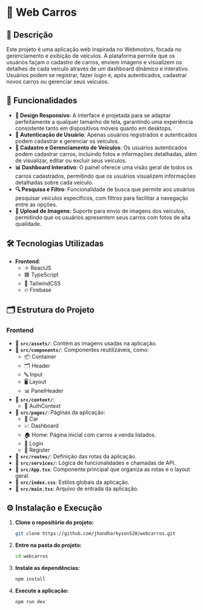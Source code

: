 # 🌟 Web Carros

## 📝 Descrição

Este projeto é uma aplicação web inspirada no Webmotors, focada no gerenciamento e exibição de veículos. A plataforma permite que os usuários façam o cadastro de carros, enviem imagens e visualizem os detalhes de cada veículo através de um dashboard dinâmico e interativo. Usuários podem se registrar, fazer login e, após autenticados, cadastrar novos carros ou gerenciar seus veículos.

## 🚀 Funcionalidades

- **📱 Design Responsivo**: A interface é projetada para se adaptar perfeitamente a qualquer tamanho de tela, garantindo uma experiência consistente tanto em dispositivos móveis quanto em desktops.
- **🔐 Autenticação de Usuário**: Apenas usuários registrados e autenticados podem cadastrar e gerenciar os veículos.
- **🚗 Cadastro e Gerenciamento de Veículos**: Os usuários autenticados podem cadastrar carros, incluindo fotos e informações detalhadas, além de visualizar, editar ou excluir seus veículos.
- **📊 Dashboard Interativo**: O painel oferece uma visão geral de todos os carros cadastrados, permitindo que os usuários visualizem informações detalhadas sobre cada veículo.
- **🔍 Pesquisa e Filtro**: Funcionalidade de busca que permite aos usuários pesquisar veículos específicos, com filtros para facilitar a navegação entre as opções.
- **📂 Upload de Imagens**: Suporte para envio de imagens dos veículos, permitindo que os usuários apresentem seus carros com fotos de alta qualidade.


## 🛠️ Tecnologias Utilizadas

- **Frontend**:
  - ⚛️ ReactJS
  - 🟦 TypeScript
  - 🎨 TailwindCSS
  - 🔥 Firebase

## 🗂️ Estrutura do Projeto

### Frontend

- 📂 **`src/assets/`**: Contém as imagens usadas na aplicação.
- 📂 **`src/components/`**: Componentes reutilizáveis, como:
  - 📦 Container
  - 🗂️ Header
  - 🔤 Input
  - 🖥️ Layout
  - 📊 PanelHeader
- 📂 **`src/context/`**:
  - 🔑 AuthContext
- 📂 **`src/pages/`**: Páginas da aplicação:
  - 🚗 Car
  - 📈 Dashboard
  - 🏠 Home: Página inicial com carros a venda listados.
  - 🔐 Login
  - 📝 Register
- 📂 **`src/routes/`**: Definição das rotas da aplicação.
- 📂 **`src/services/`**: Lógica de funcionalidades e chamadas de API.
- 📂 **`src/App.tsx`**: Componente principal que organiza as rotas e o layout geral.
- 📂 **`src/index.css`**: Estilos globais da aplicação.
- 📂 **`src/main.tsx`**: Arquivo de entrada da aplicação.

## ⚙️ Instalação e Execução

1. **Clone o repositório do projeto:**
   ```bash
   git clone https://github.com/jhondharkyson520/webcarros.git
   ```

2. **Entre na pasta do projeto:**
   ```bash
   cd webcarros
   ```

3. **Instale as dependências:**
   ```bash
   npm install
   ```

4. **Execute a aplicação:**
   ```bash
   npm run dev
   ```
